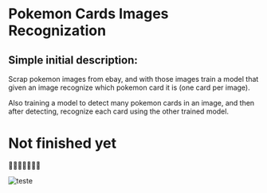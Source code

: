 # Pokemon Cards Images Recognization

## Simple initial description:

Scrap pokemon images from ebay, and with those images train a model that given an image recognize which pokemon card it is (one card per image).

Also training a model to detect many pokemon cards in an image, and then after detecting, recognize each card using the other trained model.

# Not finished yet
  🔨🚧🔨🚧🔨🚧🔨

![teste](https://i.imgur.com/24DWoHu.png)

